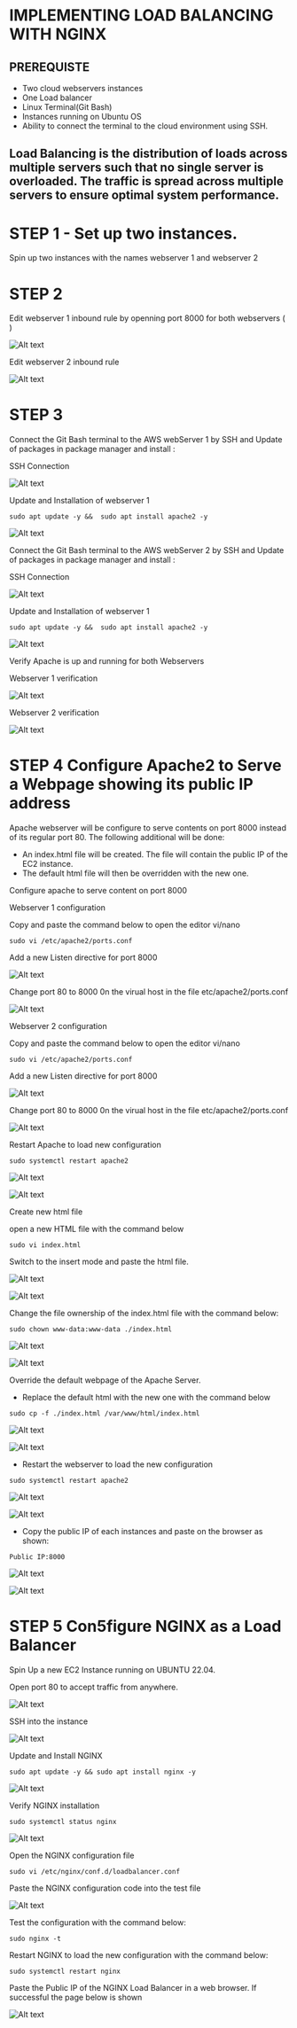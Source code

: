 # IMPLEMENTING LOAD BALANCING WITH NGINX

## PREREQUISTE

- Two cloud  webservers  instances
- One Load balancer
- Linux Terminal(Git Bash)
- Instances running on Ubuntu OS
- Ability to connect the terminal to the cloud environment using SSH.

## Load Balancing is the distribution of loads across multiple servers such that no single server is overloaded. The traffic is spread across multiple servers to ensure optimal system performance.

# STEP 1 - Set up two instances.

Spin up two instances with the names webserver 1 and webserver 2

# STEP 2

Edit webserver 1 inbound rule by openning port 8000 for both webservers ( )

![Alt text](<images/Webserver1/inbound webserver1.png>)

Edit webserver 2 inbound rule

![Alt text](<images/Webserver1/Webserver2/WEBSERVER2 INBOUND.png>)

# STEP 3

Connect the Git Bash terminal to the AWS webServer 1 by SSH and Update  of packages in package manager and install :

SSH Connection

![Alt text](<images/Webserver1/SSH CONNECTION WEBSERVER1.png>)

Update and Installation of webserver 1

`sudo apt update -y &&  sudo apt install apache2 -y`

![Alt text](<images/Webserver1/webserver1 apache 2 install.png>)

Connect the Git Bash terminal to the AWS webServer 2 by SSH and Update  of packages in package manager and install :

SSH Connection

![Alt text](<images/Webserver1/Webserver2/ssh webserver 2.png>)

Update and Installation of webserver 1

`sudo apt update -y &&  sudo apt install apache2 -y`

![Alt text](<images/Webserver1/Webserver2/update and install webserver2.png>)

Verify Apache is up and running for both Webservers

Webserver 1 verification

![Alt text](<images/Webserver1/verification of apache2 running on webserver1.png>)

Webserver 2 verification

![Alt text](<images/Webserver1/Webserver2/verify status webserver2.png>)

# STEP 4 Configure Apache2 to Serve a Webpage showing its public IP address

Apache webserver will be configure to serve contents on port 8000 instead of its regular port 80. The following additional will be done:

- An index.html file will be created. The file will contain the public IP of the EC2 instance.
- The default html file will then be overridden with the new one.

Configure apache to serve content on port 8000

Webserver 1 configuration

Copy and paste the command below to open the editor vi/nano

`sudo vi /etc/apache2/ports.conf `

Add a new Listen directive for port 8000

![Alt text](<images/Webserver1/listen8000 webserver1.png>)

Change port 80 to 8000 0n the virual host in the file etc/apache2/ports.conf 

![Alt text](<images/Webserver1/virtual host 8000 webserver1.png>)

Webserver 2 configuration

Copy and paste the command below to open the editor vi/nano

`sudo vi /etc/apache2/ports.conf `

Add a new Listen directive for port 8000

![Alt text](<images/Webserver1/listen8000 webserver1.png>)

Change port 80 to 8000 0n the virual host in the file etc/apache2/ports.conf 

![Alt text](<images/Webserver1/Webserver2/virtual host 8000 webserver2.png>)

Restart Apache to load new configuration

`sudo systemctl restart apache2`

![Alt text](<images/Webserver1/restart apache webserver1.png>)

![Alt text](<images/Webserver1/Webserver2/restart webserver 2.png>)

Create new html file

open a new HTML file with the command below

`sudo vi index.html`

Switch to the insert mode and paste the html file.

![Alt text](<images/Webserver1/webserver 1 html.png>)

![Alt text](<images/Webserver1/webserver 2 html.png>)

Change the file ownership of the index.html file with the command below:

`sudo chown www-data:www-data ./index.html`

![Alt text](<images/Webserver1/chown webserver1.png>)

![Alt text](<images/Webserver1/Webserver2/chown webserver2.png>)

Override the default webpage of the Apache Server.

- Replace the default html with the new one with the command below

`sudo cp -f ./index.html /var/www/html/index.html`

![Alt text](<images/Webserver1/override ownership webserver1.png>)

![Alt text](<images/Webserver1/Webserver2/override ownership webserver2.png>)

- Restart the webserver to load the new configuration

`sudo systemctl restart apache2`

![Alt text](<images/Webserver1/restart apache webserver1ag.png>)

![Alt text](<images/Webserver1/Webserver2/restart apache again.png>)

- Copy the public IP of each instances and paste on the browser as shown:

`Public IP:8000`

![Alt text](<images/Webserver1/webserver1 Browser page.png>)

![Alt text](<images/Webserver1/Webserver2/web browser webserver2.png>)

# STEP 5  Con5figure NGINX as a Load Balancer

Spin Up a new EC2 Instance running on UBUNTU 22.04. 

Open port 80 to accept traffic from anywhere.

![Alt text](<nginx/lb port 80 .png>)

SSH into the instance

![Alt text](<nginx/ssh LB.png>)

Update and Install NGINX

`sudo apt update -y && sudo apt install nginx -y`

![Alt text](<nginx/update and install nginx.png>)

Verify NGINX installation

`sudo systemctl status nginx`

![Alt text](<nginx/verify Nginx status.png>)

Open the NGINX configuration file

`sudo vi /etc/nginx/conf.d/loadbalancer.conf`

Paste the NGINX configuration code into the test file

![Alt text](<nginx/nginx modified file.png>)

Test the configuration with the command below:

`sudo nginx -t`

Restart NGINX to load the new configuration with the command below:

`sudo systemctl restart nginx`

Paste the Public IP of the NGINX Load Balancer in a web browser. If successful the page below is shown

![Alt text](<nginx/Nginx web browser.png>)








